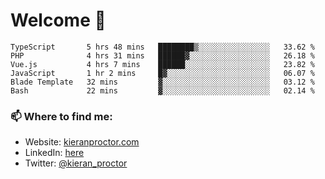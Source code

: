# Welcome 🦘

<!--START_SECTION:waka-->

```text
TypeScript       5 hrs 48 mins   ████████▒░░░░░░░░░░░░░░░░   33.62 %
PHP              4 hrs 31 mins   ██████▓░░░░░░░░░░░░░░░░░░   26.18 %
Vue.js           4 hrs 7 mins    ██████░░░░░░░░░░░░░░░░░░░   23.82 %
JavaScript       1 hr 2 mins     █▓░░░░░░░░░░░░░░░░░░░░░░░   06.07 %
Blade Template   32 mins         ▓░░░░░░░░░░░░░░░░░░░░░░░░   03.12 %
Bash             22 mins         ▓░░░░░░░░░░░░░░░░░░░░░░░░   02.14 %
```

<!--END_SECTION:waka-->

### 📫 Where to find me:

-   Website: [kieranproctor.com](https://kieranproctor.com/)
-   LinkedIn: [here](https://www.linkedin.com/in/kieran-proctor-086b5a159/)
-   Twitter: [@kieran_proctor](https://twitter.com/kieran_proctor)
